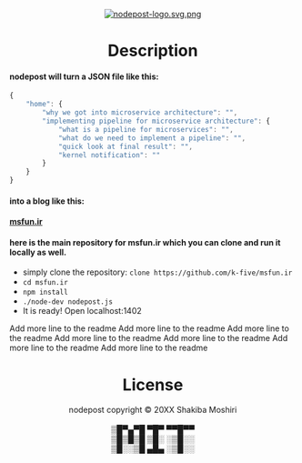 <p align="center">
	<a  href="http://nodepost.ir"><img src="public/img/nodepost-logo-for-github.png" alt="nodepost-logo.svg.png"></a>
</p>

<h1 align="center">Description</h1>

<h4>nodepost will turn a JSON file like this:</h4>

```javascript
{
    "home": {
        "why we got into microservice architecture": "",
        "implementing pipeline for microservice architecture": {
            "what is a pipeline for microservices": "",
            "what do we need to implement a pipeline": "",
            "quick look at final result": "",
            "kernel notification": ""
        }
    }
}
```

<h4>into a blog like this:</h4>
<h4>
    <a target="_blank" href="http://jsfun.ir">msfun.ir</a>
</h4>

<h4>here is the main repository for msfun.ir which you can clone and run it locally as well.</h4>

 - simply clone the repository: `clone https://github.com/k-five/msfun.ir`
 - `cd msfun.ir`
 - `npm install`
 - `./node-dev nodepost.js`
 - It is ready! Open localhost:1402

Add more line to the readme
Add more line to the readme
Add more line to the readme
Add more line to the readme
Add more line to the readme
Add more line to the readme
Add more line to the readme

<h1 align="center">License</h1>
<p id="bottom" align="center">
  nodepost copyright &copy; 20XX Shakiba Moshiri
  <br>
  <br>
  ▒█▀▄▀█ ▀█▀ ▀▀█▀▀<br>
  ▒█▒█▒█ ▒█░ ░▒█░░<br>
  ▒█░░▒█ ▄█▄ ░▒█░░<br>
</p>
